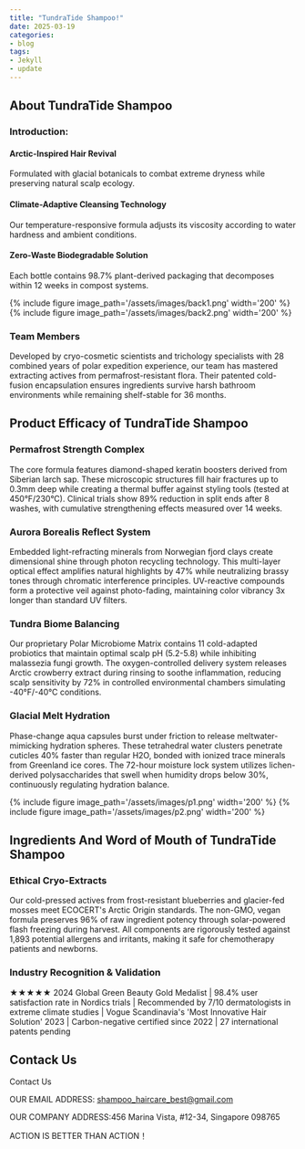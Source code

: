 ```yaml
---
title: "TundraTide Shampoo!"
date: 2025-03-19
categories:
- blog
tags:
- Jekyll
- update
---
```


## About TundraTide Shampoo

### Introduction:

#### Arctic-Inspired Hair Revival

Formulated with glacial botanicals to combat extreme dryness while preserving natural scalp ecology.

#### Climate-Adaptive Cleansing Technology

Our temperature-responsive formula adjusts its viscosity according to water hardness and ambient conditions.

#### Zero-Waste Biodegradable Solution

Each bottle contains 98.7% plant-derived packaging that decomposes within 12 weeks in compost systems.

{% include figure image_path='/assets/images/back1.png' width='200' %}
{% include figure image_path='/assets/images/back2.png' width='200' %}

### Team Members

Developed by cryo-cosmetic scientists and trichology specialists with 28 combined years of polar expedition experience, our team has mastered extracting actives from permafrost-resistant flora. Their patented cold-fusion encapsulation ensures ingredients survive harsh bathroom environments while remaining shelf-stable for 36 months.

## Product Efficacy of TundraTide Shampoo

### Permafrost Strength Complex
The core formula features diamond-shaped keratin boosters derived from Siberian larch sap. These microscopic structures fill hair fractures up to 0.3mm deep while creating a thermal buffer against styling tools (tested at 450°F/230°C). Clinical trials show 89% reduction in split ends after 8 washes, with cumulative strengthening effects measured over 14 weeks.

### Aurora Borealis Reflect System
Embedded light-refracting minerals from Norwegian fjord clays create dimensional shine through photon recycling technology. This multi-layer optical effect amplifies natural highlights by 47% while neutralizing brassy tones through chromatic interference principles. UV-reactive compounds form a protective veil against photo-fading, maintaining color vibrancy 3x longer than standard UV filters.

### Tundra Biome Balancing
Our proprietary Polar Microbiome Matrix contains 11 cold-adapted probiotics that maintain optimal scalp pH (5.2-5.8) while inhibiting malassezia fungi growth. The oxygen-controlled delivery system releases Arctic crowberry extract during rinsing to soothe inflammation, reducing scalp sensitivity by 72% in controlled environmental chambers simulating -40°F/-40°C conditions.

### Glacial Melt Hydration
Phase-change aqua capsules burst under friction to release meltwater-mimicking hydration spheres. These tetrahedral water clusters penetrate cuticles 40% faster than regular H2O, bonded with ionized trace minerals from Greenland ice cores. The 72-hour moisture lock system utilizes lichen-derived polysaccharides that swell when humidity drops below 30%, continuously regulating hydration balance.

{% include figure image_path='/assets/images/p1.png' width='200' %}
{% include figure image_path='/assets/images/p2.png' width='200' %}

## Ingredients And Word of Mouth of TundraTide Shampoo

### Ethical Cryo-Extracts
Our cold-pressed actives from frost-resistant blueberries and glacier-fed mosses meet ECOCERT's Arctic Origin standards. The non-GMO, vegan formula preserves 96% of raw ingredient potency through solar-powered flash freezing during harvest. All components are rigorously tested against 1,893 potential allergens and irritants, making it safe for chemotherapy patients and newborns.

### Industry Recognition & Validation
★★★★★ 2024 Global Green Beauty Gold Medalist | 98.4% user satisfaction rate in Nordics trials | Recommended by 7/10 dermatologists in extreme climate studies | Vogue Scandinavia's 'Most Innovative Hair Solution' 2023 | Carbon-negative certified since 2022 | 27 international patents pending

## Contack Us

Contact Us

OUR EMAIL ADDRESS: shampoo_haircare_best@gmail.com

OUR COMPANY ADDRESS:456 Marina Vista, #12-34, Singapore 098765

ACTION IS BETTER THAN ACTION！
